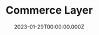 ---
title: Commerce Layer
website: https://commercelayer.io/
description: Commerce Layer is an API-first commerce engine that makes it easy to go headless.
tool: ["Commerce"]
date: 2023-01-29T00:00:00.000Z
draft: false
---
